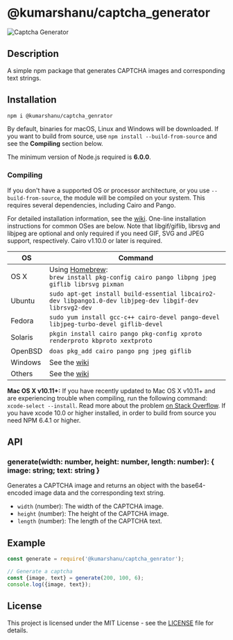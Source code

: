 # @kumarshanu/captcha_generator

![Captcha Generator](https://raw.githubusercontent.com/kumarshanu19/captcha_genrator/main/captcha.png)

## Description
A simple npm package that generates CAPTCHA images and corresponding text strings.

## Installation
```bash
npm i @kumarshanu/captcha_genrator
```
By default, binaries for macOS, Linux and Windows will be downloaded. If you want to build from source, use `npm install --build-from-source` and see the **Compiling** section below.

The minimum version of Node.js required is **6.0.0**.

### Compiling

If you don't have a supported OS or processor architecture, or you use `--build-from-source`, the module will be compiled on your system. This requires several dependencies, including Cairo and Pango.

For detailed installation information, see the [wiki](https://github.com/Automattic/node-canvas/wiki/_pages). One-line installation instructions for common OSes are below. Note that libgif/giflib, librsvg and libjpeg are optional and only required if you need GIF, SVG and JPEG support, respectively. Cairo v1.10.0 or later is required.

OS | Command
----- | -----
OS X | Using [Homebrew](https://brew.sh/):<br/>`brew install pkg-config cairo pango libpng jpeg giflib librsvg pixman`
Ubuntu | `sudo apt-get install build-essential libcairo2-dev libpango1.0-dev libjpeg-dev libgif-dev librsvg2-dev`
Fedora | `sudo yum install gcc-c++ cairo-devel pango-devel libjpeg-turbo-devel giflib-devel`
Solaris | `pkgin install cairo pango pkg-config xproto renderproto kbproto xextproto`
OpenBSD | `doas pkg_add cairo pango png jpeg giflib`
Windows | See the [wiki](https://github.com/Automattic/node-canvas/wiki/Installation:-Windows)
Others | See the [wiki](https://github.com/Automattic/node-canvas/wiki)

**Mac OS X v10.11+:** If you have recently updated to Mac OS X v10.11+ and are experiencing trouble when compiling, run the following command: `xcode-select --install`. Read more about the problem [on Stack Overflow](http://stackoverflow.com/a/32929012/148072).
If you have xcode 10.0 or higher installed, in order to build from source you need NPM 6.4.1 or higher.


## API

### generate(width: number, height: number, length: number): { image: string; text: string }
Generates a CAPTCHA image and returns an object with the base64-encoded image data and the corresponding text string.

- `width` (number): The width of the CAPTCHA image.
- `height` (number): The height of the CAPTCHA image.
- `length` (number): The length of the CAPTCHA text.

## Example
```javascript
const generate = require('@kumarshanu/captcha_genrator');

// Generate a captcha
const {image, text} = generate(200, 100, 6);
console.log({image, text});
```

## License
This project is licensed under the MIT License - see the [LICENSE](LICENSE) file for details.
